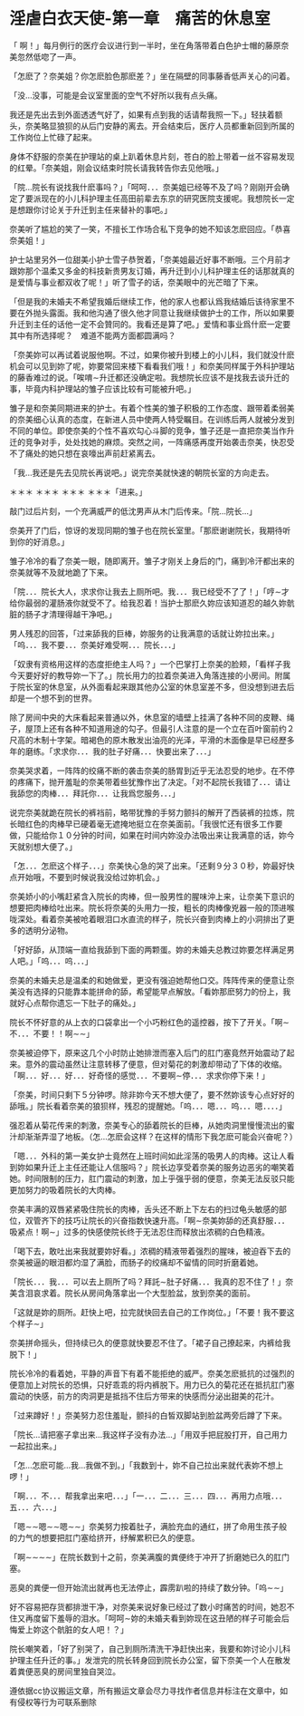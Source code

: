# 淫虐白衣天使-第一章　痛苦的休息室

「 啊！」每月例行的医疗会议进行到一半时，坐在角落带着白色护士帽的藤原奈美忽然低唿了一声。

「怎麽了？奈美姐？你怎麽脸色那麽差？」坐在隔壁的同事藤香低声关心的问着。

「没…没事，可能是会议室里面的空气不好所以我有点头痛。 

我还是先出去到外面透透气好了，如果有点到我的话请帮我照一下。」轻扶着额头，奈美略显狼狈的从后门安静的离去。开会结束后，医疗人员都重新回到所属的工作岗位上忙碌了起来。

身体不舒服的奈美在护理站的桌上趴着休息片刻，苍白的脸上带着一丝不容易发现的红晕。「奈美姐，刚会议结束时院长请我转告你去见他哦。」

「院…院长有说找我什麽事吗？」「呵呵．．．奈美姐已经等不及了吗？刚刚开会确定了要派现在的小儿科护理主任高田前辈去东京的研究医院支援呢。我想院长一定是想跟你讨论关于升迁到主任来替补的事吧。」

奈美听了尴尬的笑了一笑，不擅长工作场合私下竞争的她不知该怎麽回应。「恭喜奈美姐！」

护士站里另外一位甜美小护士雪子恭贺着，「奈美姐最近好事不断哦。三个月前才跟妳那个温柔又多金的科技新贵男友订婚，再升迁到小儿科护理主任的话那就真的是爱情与事业都双收了呢！」听了雪子的话，奈美眼中的光芒暗了下来。

「但是我的未婚夫不希望我婚后继续工作，他的家人也都认爲我结婚后该待家里不要在外抛头露面。我和他沟通了很久他才同意让我继续做护士的工作，所以如果要升迁到主任的话他一定不会贊同的。我看还是算了吧。」爱情和事业爲什麽一定要其中有所选择呢？　难道不能两方面都圆满吗？

「奈美妳可以再试着说服他啊。不过，如果你被升到楼上的小儿科，我们就没什麽机会可以见到妳了呢，妳要常回来楼下看看我们哦！」和奈美同样属于外科护理站的藤香难过的说。「唉唷∼升迁都还没确定啦。我想院长应该不是找我去谈升迁的事，毕竟内科护理站的雏子应该比较有可能被升吧。」

雏子是和奈美同期进来的护士。有着个性美的雏子积极的工作态度、跟带着柔弱美的奈美细心认真的态度，在新进人员中使两人特受瞩目。在训练后两人就被分发到不同的单位。即使奈美的个性不喜欢勾心斗脚的竞争，雏子还是一直把奈美当作升迁的竞争对手，处处找她的麻烦。突然之间，一阵痛感再度开始袭击奈美，快忍受不了痛处的她只想在哀嚎出声前赶紧离去。

「我…我还是先去见院长再说吧。」说完奈美就快速的朝院长室的方向走去。

＊＊＊
＊＊＊
＊＊＊
＊＊＊「进来。」

敲门过后片刻，一个充满威严的低沈男声从木门后传来。「院…院长…」

奈美开了门后，惊讶的发现同期的雏子也在院长室里。「那麽谢谢院长，我期待听到你的好消息。」

雏子冷冷的看了奈美一眼，随即离开。雏子才刚关上身后的门，痛到冷汗都出来的奈美就等不及就地跪了下来。

「院．．．院长大人，求求你让我去上厕所吧。我．．．我已经受不了了！」「哼∼才给你最弱的灌肠液你就受不了。给我忍着！当护士那麽久妳应该知道忍的越久妳骯脏的肠子才清理得越干净吧。」

男人残忍的回答，「过来舔我的巨棒，妳服务的让我满意的话就让妳拉出来。」「呜．．．我不要．．．奈美好难受啊．．．院长．．．」

「奴隶有资格用这样的态度拒绝主人吗？」一个巴掌打上奈美的脸颊，「看样子我今天要好好的教导妳一下了。」院长用力的拉着奈美进入角落连接的小房间。附属于院长室的休息室，从外面看起来跟其他办公室的休息室差不多，但没想到进去后却是一个想不到的世界。

除了房间中央的大床看起来普通以外，休息室的墙壁上挂满了各种不同的皮鞭、绳子，屋顶上还有各种不知道用途的勾子。但最引人注意的是一个立在百叶窗前约２尺高的木制十字架。暗褐色的原木散发出油亮的光泽，平滑的木面像是早已经歷多年的磨练。「求求你．．．我的肚子好痛．．．快要出来了．．．」

奈美哭求着，一阵阵的绞痛不断的袭击奈美的肠胃到近乎无法忍受的地步。在不停的疼痛下，抛开羞耻的奈美带着些犹豫作出了决定。「对不起院长我错了．．．请让我舔您的肉棒．．．拜託你．．．让我爲您服务．．．」

说完奈美就跪在院长的裤裆前，略带犹豫的手努力颤抖的解开了西装裤的拉炼，院长暗红色的肉棒早已硬着毫无遮掩地挺立在奈美面前。「我很忙还有很多工作要做，只能给你１０分钟的时间，如果在时间内妳没办法吸出来让我满意的话，妳今天就别想大便了。」

「怎．．．怎麽这个样子．．．」奈美快心急的哭了出来。「还剩９分３０秒，妳最好快点开始哦，不要到时候说我没给过妳机会。」

奈美娇小的小嘴赶紧含入院长的肉棒，但一股男性的腥味沖上来，让奈美下意识的想要把肉棒给吐出来。院长将奈美的头用力一按，粗长的肉棒像兇器一般的顶进喉咙深处。看着奈美被呛着眼泪口水直流的样子，院长兴奋到肉棒上的小洞排出了更多的透明分泌物。

「好好舔，从顶端一直给我舔到下面的两颗蛋。妳的未婚夫总教过妳要怎样满足男人吧。」「呜．．．呜．．．」

奈美的未婚夫总是温柔的和她做爱，更没有强迫她帮他口交。阵阵传来的便意让奈美没有选择的只能靠本能拼命的舔，希望能早点解放。「看妳那麽努力的份上，我就好心点帮你遗忘一下肚子的痛处。」

院长不怀好意的从上衣的口袋拿出一个小巧粉红色的遥控器，按下了开关。「啊∼不．．．不要！！啊∼∼」

奈美被迫停下，原来这几个小时防止她排泄而塞入后门的肛门塞竟然开始震动了起来。意外的震动虽然让注意转移了便意，但对菊花的刺激却带动了下体的收缩。「啊．．．好．．．好．．．好奇怪的感觉．．．不要啊∼停．．．求求你停下来！」

「奈美，时间只剩下５分钟啰。除非妳今天不想大便了，要不然妳该专心点好好的舔哦。」院长看着奈美的狼狈样，残忍的提醒她。「呜．．．嗯．．．呜．．．嗯．．．．」

强忍着从菊花传来的刺激，奈美专心的舔着院长的巨棒，从她肉洞里慢慢流出的蜜汁却渐渐弄湿了地板。（怎…怎麽会这样？在这样的情形下我怎麽可能会兴奋呢？）

「嗯．．．外科的第一美女护士竟然在上班时间如此淫荡的吸男人的肉棒。这让人看到妳如果升迁上主任还能让人信服吗？」院长边享受着奈美的服务边恶劣的嘲笑着她。时间限制的压力，肛门震动的刺激，加上乎强乎弱的便意，奈美无法反驳只能更加努力的吸着院长的大肉棒。

奈美丰满的双唇紧紧吸住院长的肉棒，舌头还不断上下左右的扫过龟头敏感的部位，双管齐下的技巧让院长的兴奋指数快速升高。「啊∼奈美妳舔的还真舒服．．．吸紧点！啊∼」过多的快感使院长终于无法忍住而释放出浓稠的白色精液。

「喝下去，敢吐出来我就要妳好看。」浓稠的精液带着强烈的腥味，被迫吞下去的奈美被逼的眼泪都灼湿了满脸，而肠子的绞痛却不留情的同时折磨着她。

「院长．．．我．．．可以去上厕所了吗？拜託∼肚子好痛．．．我真的忍不住了！」奈美含泪哀求着。院长从房间角落拿出一个大型脸盆，放到奈美的面前。

「这就是妳的厕所。赶快上吧，拉完就快回去自己的工作岗位。」「不要！我不要这个样子∼」

奈美拼命摇头，但持续已久的便意就快要忍不住了。「裙子自己撩起来，内裤给我脱下！」

院长冷冷的看着她，平静的声音下有着不能拒绝的威严。奈美怎麽抵抗的过强烈的便意加上对院长的恐惧，只好乖乖的将内裤脱下。用力已久的菊花还在抵抗肛门塞震动的快感，前方的肉洞更是抵挡不住后方带来的快感而分泌出甜美的花汁。

「过来蹲好！」奈美努力忍住羞耻，颤抖的白皙双脚站到脸盆两旁后蹲了下来。

「院长…请把塞子拿出来…我这样子没有办法…」「用双手把屁股打开，自己用力一起拉出来。」

「怎…怎麽可能…我…我做不到。」「我数到十，妳不自己拉出来就代表妳不想上啰！」

「啊．．．不．．．帮我拿出来吧．．．」「一．．．二．．．三．．．四．．．再用力点哦．．．五．．．六．．．」

「嗯∼∼嗯∼∼嗯∼∼」奈美努力按着肚子，满脸充血的通红，拼了命用生孩子般的力气的想要把肛门塞给挤开，纾解累积已久的便意。

「啊∼∼∼∼」在院长数到十之前，奈美满腹的粪便终于冲开了折磨她已久的肛门塞。

恶臭的粪便一但开始流出就再也无法停止，霹雳趴啦的持续了数分钟。「呜∼∼」

好不容易把存货都排泄干净，对奈美来说好象已经过了数小时痛苦的时间，她忍不住又再度留下羞辱的泪水。「呵呵∼妳的未婚夫看到妳现在这丑陋的样子可能会后悔爱上妳这个骯脏的女人吧！？」

院长嘲笑着，「好了别哭了，自己到厕所清洗干净赶快出来，我要和妳讨论小儿科护理主任升迁的事。」发泄完的院长转身回到院长办公室，留下奈美一个人在散发着粪便恶臭的房间里独自哭泣。

遵依据cc协议搬运文章，所有搬运文章会尽力寻找作者信息并标注在文章中，如有侵权等行为可联系删除